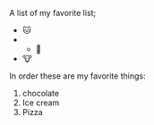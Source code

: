 A list of my favorite list;
- 🐱
- - 🐶
- 🐮

In order these are my favorite things:
1. chocolate
2. Ice cream
3. Pizza
